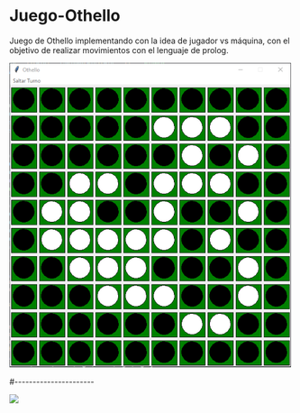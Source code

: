 # Juego-Othello
Juego de Othello implementando con la idea de jugador vs máquina, con el objetivo de realizar movimientos con el lenguaje de prolog.

<img src="imagen/Othello_Ingame.png" width="500" >

#----------------------

<img src="imagen/Othello_Ingame#2.png" width="500" >
